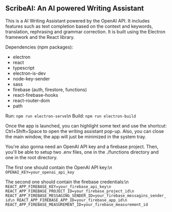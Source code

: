 ## ScribeAI: An AI powered Writing Assistant

This is a AI Writing Assistant powered by the OpenAI API. It includes features such as text completion based on the context and keywords, translation, rephrasing and grammar correction. It is built using the Electron framework and the React library.

Dependencies (npm packages):
- electron
- react
- typescript
- electron-is-dev
- node-key-sender
- sass
- firebase (auth, firestore, functions)
- react-firebase-hooks
- react-router-dom
- path

Run: `npm run electron-serve`\n
Build: `npm run electron-build`

Once the app is launched, you can highlight some text and use the shortcut: Ctrl+Shift+Space to open the writing assistant pop-up. Also, you can close the main window, the app will just be minimized in the system tray.

You're also gonna need an OpenAI API key and a firebase project.
Then, you'll be able to setup two .env files, one in the ./functions directory and one in the root directory.

The first one should contain the OpenAI API key:\n
`OPENAI_KEY=your_openai_api_key`

The second one should contain the firebase credentials:\n
`REACT_APP_FIREBASE_KEY=your_firebase_api_key\n
REACT_APP_FIREBASE_PROJECT_ID=your_firebase_project_id\n
REACT_APP_FIREBASE_MESSAGING_SENDER_ID=your_firebase_messagins_sender_id\n
REACT_APP_FIREBASE_APP_ID=your_firebase_app_id\n
REACT_APP_FIREBASE_MEASUREMENT_ID=your_firebase_measurement_id`